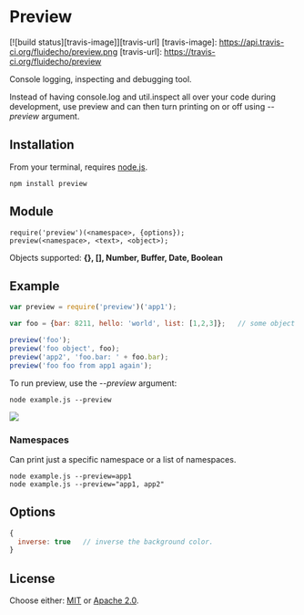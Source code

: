 # Preview

[![build status][travis-image]][travis-url]
[travis-image]: https://api.travis-ci.org/fluidecho/preview.png
[travis-url]: https://travis-ci.org/fluidecho/preview

Console logging, inspecting and debugging tool.  

Instead of having console.log and util.inspect all over your code during development, use preview and can then turn printing on or off using _--preview_ argument.

## Installation

From your terminal, requires [node.js](http://nodejs.org/).

```
npm install preview
```

## Module
```
require('preview')(<namespace>, {options});
preview(<namespace>, <text>, <object>);
```
Objects supported: __{}, [], Number, Buffer, Date, Boolean__

## Example

```js
var preview = require('preview')('app1');

var foo = {bar: 8211, hello: 'world', list: [1,2,3]};   // some object to inspect.

preview('foo');
preview('foo object', foo);
preview('app2', 'foo.bar: ' + foo.bar);
preview('foo foo from app1 again');
```
To run preview, use the _--preview_ argument:
```
node example.js --preview
```
![](http://i.imgur.com/CBuMtOC.png)

### Namespaces

Can print just a specific namespace or a list of namespaces.

```
node example.js --preview=app1
node example.js --preview="app1, app2"
```

## Options
```js
{
  inverse: true   // inverse the background color.
}
```

## License

Choose either: [MIT](http://opensource.org/licenses/MIT) or [Apache 2.0](http://www.apache.org/licenses/LICENSE-2.0).
